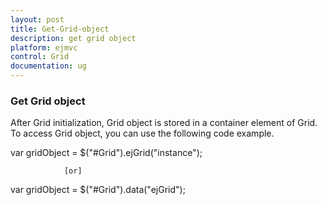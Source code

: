 ```yaml
---
layout: post
title: Get-Grid-object
description: get grid object
platform: ejmvc
control: Grid
documentation: ug
---
```


### Get Grid object

After Grid initialization, Grid object is stored in a container element of Grid. To access Grid object, you can use the following code example.

var gridObject = $("#Grid").ejGrid("instance");



                [or]



var gridObject = $("#Grid").data("ejGrid");



